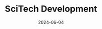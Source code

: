---  
layout: startup_page  
title: "SciTech Development"  
id: "scitechsdp.com"  
permalink: "/scitechdevelopmentscitechsdp.com06042024/"  
website: "http://www.scitechsdp.com/"  
funding_round: "Convertible Note"  
funding_amount: "$3.2M"  
investors: "Storm Lake Capital, Pointe Angels, alongside new and existing accredited investors"  
about: "SciTech Development is a clinical-stage oncology pharmaceutical company focused on developing and delivering innovative cancer treatments. Their lead product, ST-001, utilizes a nanoparticle delivery platform to overcome bioavailability issues of fenretinide, a synthetic retinoid derivative, effectively targeting and killing cancer cells. This approach addresses unmet needs in oncology by maximizing the drug's potential while minimizing toxicities."  
markets: "Oncology, Pharmaceutical"  
hq: "Grosse Pointe Farms, Michigan, United States"  
founded_year: ""  
linkedin: "https://www.linkedin.com/company/scitechdevelopment"  
twitter: ""  
instagram: ""  
facebook: ""  
crunchbase: "https://www.crunchbase.com/organization/scitech-development-llc"  
pitchbook: "https://pitchbook.com/profiles/company/164268-01"  

date_display: "04-Jun-2024"  
date: "2024-06-04"

# SEO Optimization  
meta_title: "SciTech Development - Convertible Note Funding ($3.2M)"  
meta_description: "SciTech Development, SciTech Development is a clinical-stage oncology pharmaceutical company focused on developing and delivering innovative cancer treatments. Their lead ..."  
meta_keywords: "SciTech Development, Oncology, Pharmaceutical, Convertible Note funding"  
canonical_url: "https://startup.projectstartups.com/scitechdevelopmentscitechsdp.com06042024/"  
---
